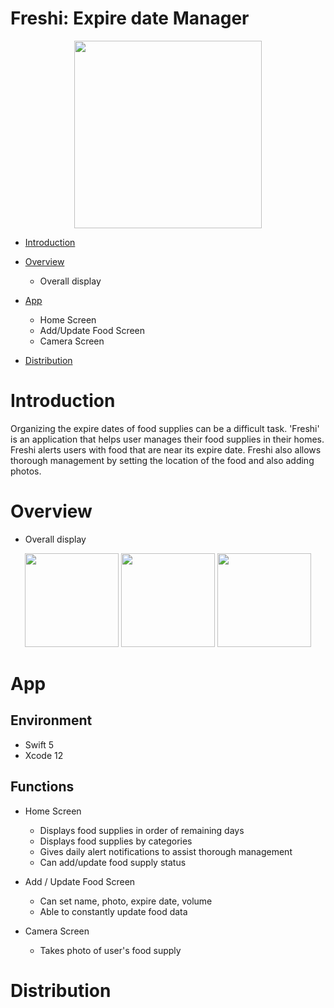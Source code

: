 # Freshi: Expire date Manager

<div>
    <p align = "center">
	<img width = "300" src = "https://user-images.githubusercontent.com/61009055/120614536-4cf00600-c492-11eb-804a-f5eda3164aeb.png">
    </p>
</div>

* [Introduction](https://github.com/gjwlsdnr0115/Frehi-App#Introduction)

* [Overview](https://github.com/gjwlsdnr0115/Frehi-App#Overview)
  * Overall display
* [App](https://github.com/gjwlsdnr0115/Frehi-App#App)

  * Home Screen
  * Add/Update Food Screen
  * Camera Screen

* [Distribution](https://github.com/gjwlsdnr0115/Frehi-App#Distribution)


# Introduction

Organizing the expire dates of food supplies can be a difficult task. 'Freshi' is an application that helps user manages their food supplies in their homes. Freshi alerts users with food that are near its expire date. Freshi also allows thorough management by setting the location of the food and also adding photos. 


# Overview 

- Overall display

<div>
    <p align = "center">
	<img width = "150" src = "https://user-images.githubusercontent.com/61009055/125378327-812be000-e3c9-11eb-8c32-83ee9c1fdfbc.png">
  <img width = "150" src = "https://user-images.githubusercontent.com/61009055/125378378-96087380-e3c9-11eb-8508-2715c7e87ee0.png">
  <img width = "150" src = "https://user-images.githubusercontent.com/61009055/125378384-999bfa80-e3c9-11eb-8309-76b7deea37d7.png">
    </p>
</div>


# App

## Environment
- Swift 5
- Xcode 12


## Functions

- Home Screen

  - Displays food supplies in order of remaining days
  - Displays food supplies by categories
  - Gives daily alert notifications to assist thorough management
  - Can add/update food supply status

- Add / Update Food Screen

  - Can set name, photo, expire date, volume
  - Able to constantly update food data

- Camera Screen

  - Takes photo of user's food supply

# Distribution
